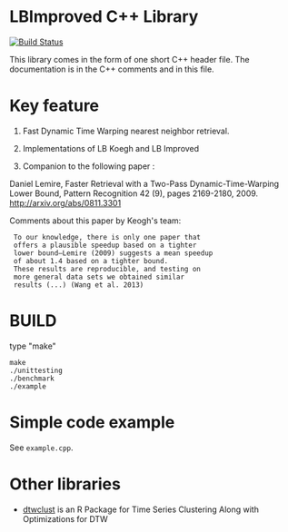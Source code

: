 # LBImproved C++ Library
[![Build Status](https://travis-ci.org/lemire/lbimproved.png)](https://travis-ci.org/lemire/lbimproved)

This library comes in the form of one short C++ header file. The documentation
is in the C++ comments and in this file.


# Key feature

1) Fast Dynamic Time Warping nearest neighbor retrieval.

2) Implementations of LB Koegh and LB Improved

3) Companion to the following paper :

Daniel Lemire, Faster Retrieval with a Two-Pass Dynamic-Time-Warping Lower Bound, Pattern Recognition 42 (9), pages 2169-2180, 2009. 
http://arxiv.org/abs/0811.3301

Comments about this paper by Keogh's team: 

     To our knowledge, there is only one paper that
     offers a plausible speedup based on a tighter 
     lower bound—Lemire (2009) suggests a mean speedup 
     of about 1.4 based on a tighter bound. 
     These results are reproducible, and testing on 
     more general data sets we obtained similar 
     results (...) (Wang et al. 2013)


# BUILD 

type "make"

    make
    ./unittesting
    ./benchmark
    ./example

# Simple code example

See ``example.cpp``.

# Other libraries
 
*  [dtwclust](https://github.com/asardaes/dtwclust) is an  R Package for Time Series Clustering Along with Optimizations for DTW
